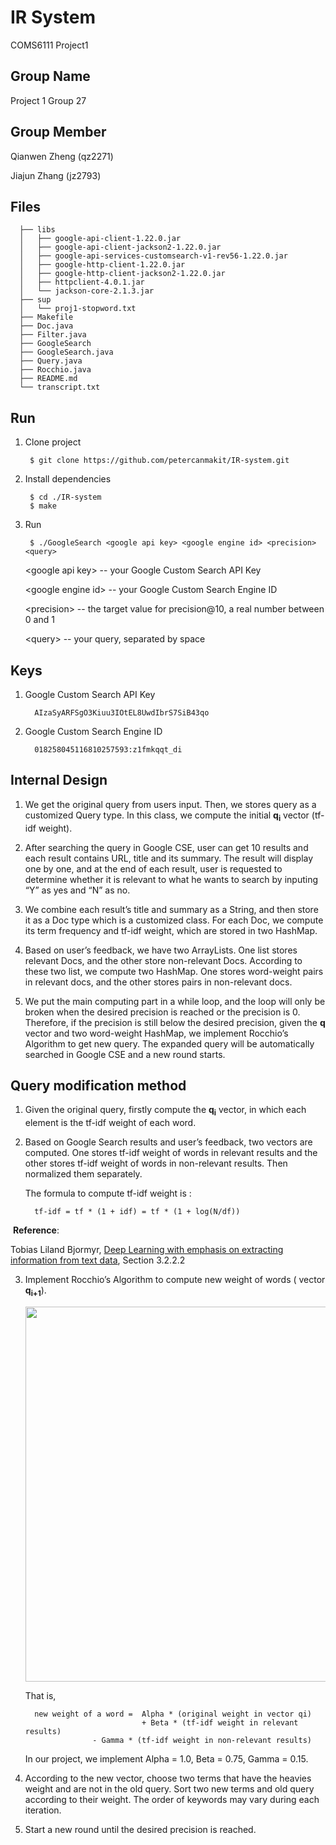 # IR System
COMS6111 Project1

Group Name
--------
Project 1 Group 27

Group Member
--------
   Qianwen Zheng (qz2271)

   Jiajun Zhang (jz2793)

Files
--------
      ├── libs
      │   ├── google-api-client-1.22.0.jar
      │   ├── google-api-client-jackson2-1.22.0.jar
      │   ├── google-api-services-customsearch-v1-rev56-1.22.0.jar
      │   ├── google-http-client-1.22.0.jar
      │   ├── google-http-client-jackson2-1.22.0.jar
      │   ├── httpclient-4.0.1.jar
      │   └── jackson-core-2.1.3.jar
      ├── sup
      │   └── proj1-stopword.txt
      ├── Makefile
      ├── Doc.java
      ├── Filter.java
      ├── GoogleSearch
      ├── GoogleSearch.java
      ├── Query.java
      ├── Rocchio.java
      ├── README.md
      └── transcript.txt


Run
--------
1. Clone project

        $ git clone https://github.com/petercanmakit/IR-system.git
        
2. Install dependencies

        $ cd ./IR-system
        $ make

3. Run

        $ ./GoogleSearch <google api key> <google engine id> <precision> <query>

   \<google api key> -- your Google Custom Search API Key

   \<google engine id> -- your Google Custom Search Engine ID

   \<precision> -- the target value for precision@10, a real number between 0 and 1

   \<query> -- your query, separated by space

Keys
--------
1. Google Custom Search API Key

         AIzaSyARFSgO3Kiuu3IOtEL8UwdIbrS7SiB43qo

2. Google Custom Search Engine ID

         018258045116810257593:z1fmkqqt_di

Internal Design
---------
1. We get the original query from users input. Then, we stores query as a customized Query type. In this class, we compute the initial __q<sub>i</sub>__ vector (tf-idf weight).

2. After searching the query in Google CSE, user can get 10 results and each result contains URL, title and its summary. The result will display one by one, and at the end of each result, user is requested to determine whether it is relevant to what he wants to search by inputing “Y” as yes and “N” as no.

3. We combine each result’s title and summary as a String, and then store it as a Doc type which is a customized class. For each Doc, we compute its term frequency and tf-idf weight, which are stored in two HashMap.

4. Based on user’s feedback, we have two ArrayLists. One list stores relevant Docs, and the other store non-relevant Docs. According to these two list, we compute two HashMap. One stores word-weight pairs in relevant docs, and the other stores pairs in non-relevant docs.

5. We put the main computing part in a while loop, and the loop will only be broken when the desired precision is reached or the precision is 0. Therefore, if the precision is still below the desired precision, given the __q__ vector and two word-weight HashMap, we implement Rocchio’s Algorithm to get new query. The expanded query will be automatically searched in Google CSE and a new round starts.

Query modification method
--------
1. Given the original query, firstly compute the __q<sub>i</sub>__ vector, in which each element is the tf-idf weight of each word.

2. Based on Google Search results and user’s feedback, two vectors are computed. One stores tf-idf weight of words in relevant results and the other stores tf-idf weight of words in non-relevant results. Then normalized them separately.

   The formula to compute tf-idf weight is :

         tf-idf = tf * (1 + idf) = tf * (1 + log(N/df))

  __Reference__: 
  
  Tobias Liland Bjormyr, [Deep Learning with emphasis on extracting information from text data](https://daim.idi.ntnu.no/masteroppgaver/013/13216/masteroppgave.pdf), Section 3.2.2.2

3. Implement Rocchio’s Algorithm to compute new weight of words ( vector __q<sub>i\+1</sub>__). 

	<img src="https://github.com/petercanmakit/IR-system/blob/master/sup/formula.png" width="600">
	
   That is,
	
         new weight of a word =  Alpha * (original weight in vector qi) 
                                 + Beta * (tf-idf weight in relevant results) 
				 	  - Gamma * (tf-idf weight in non-relevant results)
				 
   In our project, we implement Alpha = 1.0, Beta = 0.75, Gamma = 0.15.
   
4. According to the new vector, choose two terms that have the heavies weight and are not in the old query. Sort two new terms and old query according to their weight. The order of keywords may vary during each iteration.

5. Start a new round until the desired precision is reached.
